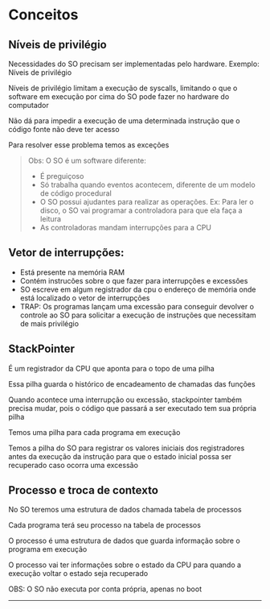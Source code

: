 # Conceitos

## Níveis de privilégio

Necessidades do SO precisam ser implementadas pelo hardware. Exemplo: Níveis de privilégio

Níveis de privilégio limitam a execução de syscalls, limitando o que o software em execução por cima do SO pode fazer no hardware do computador

Não dá para impedir a execução de uma determinada instrução que o código fonte não deve ter acesso

Para resolver esse problema temos as exceções

> Obs: O SO é um software diferente:
>
> -   É preguiçoso
> -   Só trabalha quando eventos acontecem, diferente de um modelo de código procedural
> -   O SO possui ajudantes para realizar as operações. Ex: Para ler o disco, o SO vai programar a controladora para que ela faça a leitura
> -   As controladoras mandam interrupções para a CPU

## Vetor de interrupções:

-   Está presente na memória RAM
-   Contém instrucões sobre o que fazer para interrupções e excessões
-   SO escreve em algum registrador da cpu o endereço de memória onde está localizado o vetor de interrupções
-   TRAP: Os programas lançam uma excessão para conseguir devolver o controle ao SO para solicitar a execução de instruções que necessitam de mais privilégio

## StackPointer

É um registrador da CPU que aponta para o topo de uma pilha

Essa pilha guarda o histórico de encadeamento de chamadas das funções

Quando acontece uma interrupção ou excessão, stackpointer também precisa mudar, pois o código que passará a ser executado tem sua própria pilha

Temos uma pilha para cada programa em execução

Temos a pilha do SO para registrar os valores iniciais dos registradores antes da execução da instrução para que o estado inicial possa ser recuperado caso ocorra uma excessão

## Processo e troca de contexto

No SO teremos uma estrutura de dados chamada tabela de processos

Cada programa terá seu processo na tabela de processos

O processo é uma estrutura de dados que guarda informação sobre o programa em execução

O processo vai ter informações sobre o estado da CPU para quando a execução voltar o estado seja recuperado

OBS: O SO não executa por conta própria, apenas no boot

---
